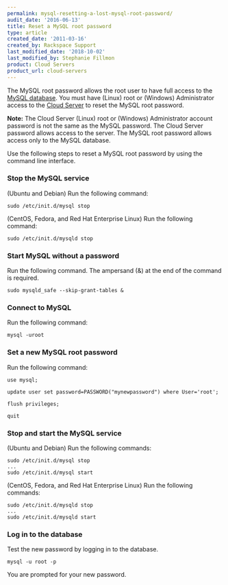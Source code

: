 ```yaml
---
permalink: mysql-resetting-a-lost-mysql-root-password/
audit_date: '2016-06-13'
title: Reset a MySQL root password
type: article
created_date: '2011-03-16'
created_by: Rackspace Support
last_modified_date: '2018-10-02'
last_modified_by: Stephanie Fillmon
product: Cloud Servers
product_url: cloud-servers
---
```


The MySQL root password allows the root user to have full access to the [MySQL database](https://www.rackspace.com/cloud/databases). You must have (Linux) root or (Windows) Administrator access to the [Cloud Server](https://www.rackspace.com/cloud) to reset the MySQL root password. 

**Note:** The Cloud Server (Linux) root or (Windows) Administrator account password is not the same as the MySQL password.  The Cloud Server password allows access to the server. The MySQL root password allows access only to the MySQL database.

Use the following steps to reset a MySQL root password by using the command line interface.

### Stop the MySQL service

(Ubuntu and Debian) Run the following command:

    sudo /etc/init.d/mysql stop

(CentOS, Fedora, and Red Hat Enterprise Linux) Run the following command:

    sudo /etc/init.d/mysqld stop

### Start MySQL without a password

Run the following command. The ampersand (&) at the end of the command is required.

    sudo mysqld_safe --skip-grant-tables &

### Connect to MySQL

Run the following command:

    mysql -uroot

### Set a new MySQL root password

Run the following command:

    use mysql;

    update user set password=PASSWORD("mynewpassword") where User='root';

    flush privileges;

    quit

### Stop and start the MySQL service

(Ubuntu and Debian) Run the following commands:

    sudo /etc/init.d/mysql stop
    ...
    sudo /etc/init.d/mysql start

(CentOS, Fedora, and Red Hat Enterprise Linux) Run the following commands:

    sudo /etc/init.d/mysqld stop
    ...
    sudo /etc/init.d/mysqld start

### Log in to the database

Test the new password by logging in to the database.

    mysql -u root -p

You are prompted for your new password.
